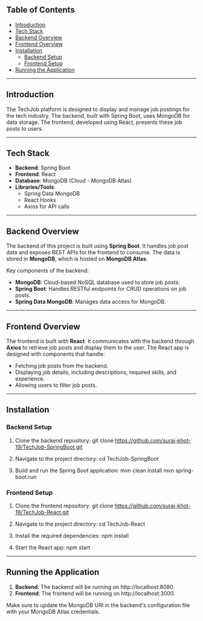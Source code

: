## Table of Contents
- [Introduction](#introduction)
- [Tech Stack](#tech-stack)
- [Backend Overview](#backend-overview)
- [Frontend Overview](#frontend-overview)
- [Installation](#installation)
  - [Backend Setup](#backend-setup)
  - [Frontend Setup](#frontend-setup)
- [Running the Application](#running-the-application)
---

## Introduction

The TechJob platform is designed to display and manage job postings for the tech industry. The backend, built with Spring Boot, uses MongoDB for data storage. The frontend, developed using React, presents these job posts to users.


---

## Tech Stack

- **Backend**: Spring Boot
- **Frontend**: React
- **Database**: MongoDB (Cloud - MongoDB Atlas)
- **Libraries/Tools**:
  - Spring Data MongoDB
  - React Hooks
  - Axios for API calls


---

## Backend Overview

The backend of this project is built using **Spring Boot**. It handles job post data and exposes REST APIs for the frontend to consume. The data is stored in **MongoDB**, which is hosted on **MongoDB Atlas**.

Key components of the backend:
- **MongoDB**: Cloud-based NoSQL database used to store job posts.
- **Spring Boot**: Handles RESTful endpoints for CRUD operations on job posts.
- **Spring Data MongoDB**: Manages data access for MongoDB.


---

## Frontend Overview

The frontend is built with **React**. It communicates with the backend through **Axios** to retrieve job posts and display them to the user. The React app is designed with components that handle:
- Fetching job posts from the backend.
- Displaying job details, including descriptions, required skills, and experience.
- Allowing users to filter job posts.


---

## Installation

### Backend Setup

1. Clone the backend repository:
   git clone https://github.com/suraj-khot-19/TechJob-SpringBoot.git
  

2. Navigate to the project directory:
   cd TechJob-SpringBoot

3. Build and run the Spring Boot application:
   mvn clean install
   mvn spring-boot:run
   

### Frontend Setup

1. Clone the frontend repository:
   git clone https://github.com/suraj-khot-19/TechJob-React.git
   

2. Navigate to the project directory:
   cd TechJob-React

3. Install the required dependencies:
   npm install

4. Start the React app:
   npm start

---

## Running the Application

1. **Backend**: The backend will be running on http://localhost:8080.
2. **Frontend**: The frontend will be running on http://localhost:3000.

Make sure to update the MongoDB URI in the backend's configuration file with your MongoDB Atlas credentials.
